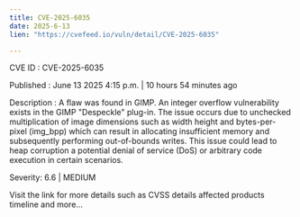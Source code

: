 ```yaml
---
title: CVE-2025-6035
date: 2025-6-13
lien: "https://cvefeed.io/vuln/detail/CVE-2025-6035"

---
```


CVE ID : CVE-2025-6035

Published :  June 13
2025
4:15 p.m. | 10 hours
54 minutes ago

Description : A flaw was found in GIMP. An integer overflow vulnerability exists in the GIMP "Despeckle"  plug-in. The issue occurs due to unchecked multiplication of image dimensions
such as width
height
and bytes-per-pixel (img_bpp)
which can result in allocating insufficient memory and subsequently performing out-of-bounds writes. This issue could lead to heap corruption
a potential denial of service (DoS)
or arbitrary code execution in certain scenarios.

Severity: 6.6 | MEDIUM

Visit the link for more details
such as CVSS details
affected products
timeline
and more...
